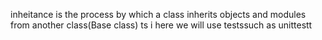 inheitance is the process by which a class inherits objects and modules from another class(Base class)
ts i
here we will use testssuch as unittestt

